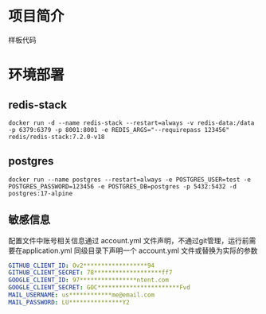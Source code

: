 # 项目简介
样板代码

# 环境部署

## redis-stack
```shell
docker run -d --name redis-stack --restart=always -v redis-data:/data -p 6379:6379 -p 8001:8001 -e REDIS_ARGS="--requirepass 123456" redis/redis-stack:7.2.0-v18
```

## postgres
```shell
docker run --name postgres --restart=always -e POSTGRES_USER=test -e POSTGRES_PASSWORD=123456 -e POSTGRES_DB=postgres -p 5432:5432 -d postgres:17-alpine
```

## 敏感信息
配置文件中账号相关信息通过 account.yml 文件声明，不通过git管理，运行前需要在application.yml 同级目录下声明一个 account.yml 文件或替换为实际的参数

```yml
GITHUB_CLIENT_ID: Ov2******************94
GITHUB_CLIENT_SECRET: 78*******************ff7
GOOGLE_CLIENT_ID: 97****************ntent.com
GOOGLE_CLIENT_SECRET: GOC***********************Fvd
MAIL_USERNAME: us************me@email.com
MAIL_PASSWORD: LU***************Y2
```
